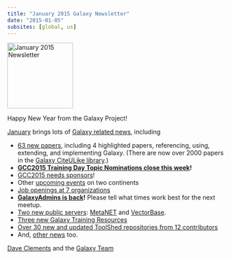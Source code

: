 ```yaml
---
title: "January 2015 Galaxy Newsletter"
date: "2015-01-05"
subsites: [global, us]
---
```

<div class='right'>
<a href='/galaxy-updates/2015-01/'><img src="/images/logos/GalaxyUpdate200.png" alt="January 2015 Newsletter" width=150 /></a>
</div>

Happy New Year from the Galaxy Project!

[January](/galaxy-updates/2015-01/) brings lots of [Galaxy related news](/galaxy-updates/2015-01/), including

* [63 new papers](/galaxy-updates/2015-01/#new-papers), including 4 highlighted papers, referencing, using, extending, and implementing Galaxy.  (There are now over 2000 papers in the [Galaxy CiteULike library](http://www.citeulike.org/group/16008/).)
* **[GCC2015 Training Day Topic Nominations close this week](/galaxy-updates/2015-01/#training-day-topic-nominations-close-6-january)!**
* [GCC2015 needs sponsors](/galaxy-updates/2015-01/#call-for-sponsors)!
* Other [upcoming events](/galaxy-updates/2015-01/#other-events) on two continents
* [Job openings at 7 organizations](/galaxy-updates/2015-01/#whos-hiring)
* **[GalaxyAdmins is back](/galaxy-updates/2015-01/#galaxyadmins-is-back)!**  Please tell what times work best for the next meetup.
* [Two new public servers](/galaxy-updates/2015-01/#new-public-servers): [MetaNET](/galaxy-updates/2015-01/#metanet) and [VectorBase](/galaxy-updates/2015-01/#vectorbase-galaxy).
* [Three new Galaxy Training Resources](/galaxy-updates/2015-01/#galaxy-community-hubs)
* [Over 30 new and updated ToolShed repositories from 12 contributors](/galaxy-updates/2014-12/#toolshed-contributions)
* And, [other news](/galaxy-updates/2014-12/#other-news) too.

[Dave Clements](/people/dave-clements/) and the [Galaxy Team](/galaxy-team/)
